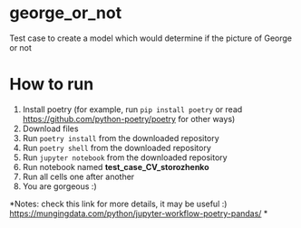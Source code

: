 # george_or_not
Test case to create a model which would determine if the picture of George or not

# How to run

1. Install poetry (for example, run `pip install poetry` or read https://github.com/python-poetry/poetry for other ways)
2. Download files
3. Run `poetry install` from the downloaded repository  
4. Run `poetry shell` from the downloaded repository  
5. Run `jupyter notebook` from the downloaded repository  
6. Run notebook named **test_case_CV_storozhenko**
7. Run all cells one after another
8. You are gorgeous :) 


*Notes: check this link for more details, it may be useful :) 
https://mungingdata.com/python/jupyter-workflow-poetry-pandas/ *
